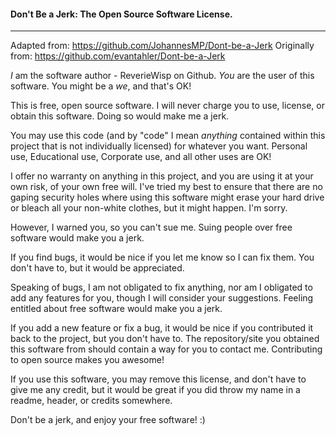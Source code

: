 #### Don't Be a Jerk: The Open Source Software License.
---
Adapted from: https://github.com/JohannesMP/Dont-be-a-Jerk
Originally from: https://github.com/evantahler/Dont-be-a-Jerk
 
_I_ am the software author - ReverieWisp on Github.
_You_ are the user of this software. You might be a _we_, and that's OK!

This is free, open source software. I will never charge you to use,
license, or obtain this software. Doing so would make me a jerk.

You may use this code (and by "code" I mean _anything_ contained within 
this project that is not individually licensed) for whatever you want. 
Personal use, Educational use, Corporate use, and all other uses are OK!

I offer no warranty on anything in this project, and you are using it at
your own risk, of your own free will. I've tried my best to ensure that 
there are no gaping security holes where using this software might erase
your hard drive or bleach all your non-white clothes, but it might 
happen. I'm sorry. 

However, I warned you, so you can't sue me. Suing people over free 
software would make you a jerk.

If you find bugs, it would be nice if you let me know so I can fix them.
You don't have to, but it would be appreciated. 

Speaking of bugs, I am not obligated to fix anything, nor am I obligated 
to add any features for you, though I will consider your suggestions. 
Feeling entitled about free software would make you a jerk.

If you add a new feature or fix a bug, it would be nice if you contributed 
it back to the project, but you don't have to. The repository/site you 
obtained this software from should contain a way for you to contact me. 
Contributing to open source makes you awesome!

If you use this software, you may remove this license, and don't have to
give me any credit, but it would be great if you did throw my name in
a readme, header, or credits somewhere.

Don't be a jerk, and enjoy your free software! :)
